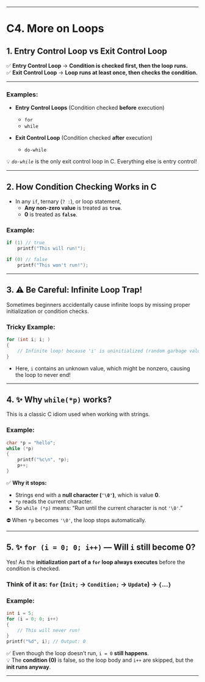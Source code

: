 
---

# C4. More on Loops

## 1. Entry Control Loop vs Exit Control Loop  
✅ **Entry Control Loop** → **Condition is checked first, then the loop runs.**  
✅ **Exit Control Loop** → **Loop runs at least once, then checks the condition.**

---

### Examples:
- **Entry Control Loops** (Condition checked **before** execution)  
  - `for`  
  - `while`  

- **Exit Control Loop** (Condition checked **after** execution)  
  - `do-while`  

💡 *`do-while`* is the only exit control loop in C. Everything else is entry control!

---

## 2. How Condition Checking Works in C

- In any `if`, ternary (`? :`), or loop statement,  
  - **Any non-zero value** is treated as **`true`**.
  - **0** is treated as **`false`**.

### Example:
```c
if (1) // true
    printf("This will run!");

if (0) // false
    printf("This won't run!");
```

---

## 3. ⚠️ Be Careful: Infinite Loop Trap!

Sometimes beginners accidentally cause infinite loops by missing proper initialization or condition checks.

### Tricky Example:
```c
for (int i; i; )
{
    // Infinite loop! because 'i' is uninitialized (random garbage value)
}
```
- Here, `i` contains an unknown value, which might be nonzero, causing the loop to never end!

---

## 4. ✨ Why `while(*p)` works?

This is a classic C idiom used when working with strings.

### Example:
```c
char *p = "hello";
while (*p)
{
    printf("%c\n", *p);
    p++;
}
```

✅ **Why it stops:**  
- Strings end with a **null character (`'\0'`)**, which is value **0**.
- `*p` reads the current character.
- So `while (*p)` means: “Run until the current character is not `'\0'`.”

⛔ When `*p` becomes `'\0'`, the loop stops automatically.

---

## 5. ✨ `for (i = 0; 0; i++)` — Will `i` still become 0?

Yes! As the **initialization part of a `for` loop always executes** before the condition is checked.

### Think of it as: `for` (`Init;` → `Condition;` → `Update`) → `{`...`}` 

### Example:
```c
int i = 5;
for (i = 0; 0; i++)
{
    // This will never run!
}
printf("%d", i); // Output: 0
```

✅ Even though the loop doesn’t run, `i = 0` **still happens**.  
💡 The **condition (0)** is false, so the loop body and `i++` are skipped, but the **init runs anyway**.

---

